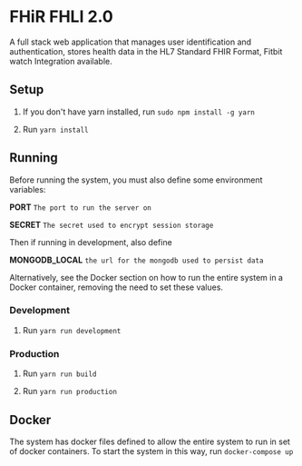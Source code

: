 # FHiR FHLI 2.0
A full stack web application that manages user identification and authentication, stores health data in the HL7 Standard FHIR Format, Fitbit watch Integration available.

## Setup
1. If you don't have yarn installed, run ```sudo npm install -g yarn```

2. Run ```yarn install```
## Running

Before running the system, you must also define some environment variables: 

 **PORT**   ``The port to run the server on  `` 

 **SECRET**   ``` The secret used to encrypt session storage  ```

Then if running in development, also define 

 **MONGODB_LOCAL** ```the url for the mongodb used to persist data ``` 

Alternatively, see the Docker section on how to run the entire system in a Docker container, removing the need to set these values. 

### Development 
1. Run ```yarn run development```
### Production 
1. Run ```yarn run build```

2. Run ```yarn run production```


## Docker
The system has docker files defined to allow the entire system to run in set of docker containers.
To start the system in this way, run `docker-compose up`
